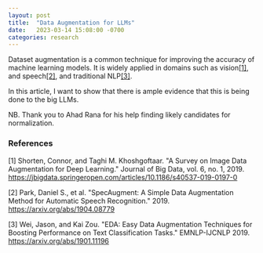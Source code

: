 ```yaml
---
layout: post
title:  "Data Augmentation for LLMs"
date:   2023-03-14 15:08:00 -0700
categories: research
---
```

Dataset augmentation is a common technique for improving the accuracy of machine learning models.
It is widely applied in domains such as vision[[1]](#1), and speech[[2]](#2), and traditional NLP[[3]](#3).

In this article, I want to show that there is ample evidence that this is being done to the big LLMs.

NB. Thank you to Ahad Rana for his help finding likely candidates for normalization.

### References 
<a id="1">[1]</a>
Shorten, Connor, and Taghi M. Khoshgoftaar. "A Survey on Image Data Augmentation for Deep Learning." Journal of Big Data, vol. 6, no. 1, 2019. <a href="https://jbigdata.springeropen.com/articles/10.1186/s40537-019-0197-0">https://jbigdata.springeropen.com/articles/10.1186/s40537-019-0197-0</a>

<a id="2">[2]</a>
Park, Daniel S., et al. "SpecAugment: A Simple Data Augmentation Method for Automatic Speech Recognition." 2019. <a href="https://arxiv.org/abs/1904.08779">https://arxiv.org/abs/1904.08779</a>

<a id="3">[3]</a> Wei, Jason, and Kai Zou. "EDA: Easy Data Augmentation Techniques for Boosting Performance on Text Classification Tasks." EMNLP-IJCNLP 2019. <a href="https://arxiv.org/abs/1901.11196">https://arxiv.org/abs/1901.11196</a>